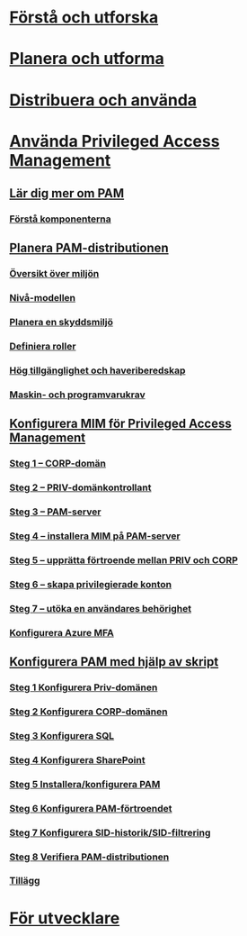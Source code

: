 # [Förstå och utforska](/microsoft-identity-manager/understand-explore/microsoft-identity-manager-2016)
# [Planera och utforma](/microsoft-identity-manager/plan-design/microsoft-identity-manager-2016-supported-platforms)
# [Distribuera och använda](/microsoft-identity-manager/deploy-use/microsoft-identity-manager-deploy)
# [Använda Privileged Access Management](privileged-identity-management-for-active-directory-domain-services.md)
## [Lär dig mer om PAM](privileged-identity-management-for-active-directory-domain-services.md)
### [Förstå komponenterna](principles-of-operation.md)
## [Planera PAM-distributionen](environment-overview.md)
### [Översikt över miljön](environment-overview.md)
### [Nivå-modellen](tier-model-for-partitioning-administrative-privileges.md)
### [Planera en skyddsmiljö](planning-bastion-environment.md)
### [Definiera roller](defining-roles-for-pam.md)
### [Hög tillgänglighet och haveriberedskap](high-availability-disaster-recovery-considerations-bastion-environment.md)
### [Maskin- och programvarukrav](hardware-software-requirements.md)
## [Konfigurera MIM för Privileged Access Management](configuring-mim-environment-for-pam.md)
### [Steg 1 – CORP-domän](step-1-prepare-corp-domain.md)
### [Steg 2 – PRIV-domänkontrollant](step-2-prepare-priv-domain-controller.md)
### [Steg 3 – PAM-server](step-3-prepare-pam-server.md)
### [Steg 4 – installera MIM på PAM-server](step-4-install-mim-components-on-pam-server.md)
### [Steg 5 – upprätta förtroende mellan PRIV och CORP](step-5-establish-trust-between-priv-corp-forests.md)
### [Steg 6 – skapa privilegierade konton](step-6-transition-group-to-pam.md)
### [Steg 7 – utöka en användares behörighet](step-7-elevate-user-access.md)
### [Konfigurera Azure MFA](use-azure-mfa-for-activation.md)
## [Konfigurera PAM med hjälp av skript](sp1-pam-configure-using-scripts.md)
### [Steg 1 Konfigurera Priv-domänen](sp1-step1-configuring-priv-domain.md)
### [Steg 2 Konfigurera CORP-domänen](sp1-step2-configuring-corp-domain.md)
### [Steg 3 Konfigurera SQL](sp1-step3-installing-configuring-sql.md)
### [Steg 4 Konfigurera SharePoint](sp1-step4-configuring-sharepoiint.md)
### [Steg 5 Installera/konfigurera PAM](sp1-step5-configuring-pam.md)
### [Steg 6 Konfigurera PAM-förtroendet](sp1-step6-setup-pam-trust.md)
### [Steg 7 Konfigurera SID-historik/SID-filtrering](sp1-step7-setup-sidhistory-sidfiltering.md)
### [Steg 8 Verifiera PAM-distributionen](sp1-step8-pam-deployment-verification.md)
### [Tillägg](sp1-pam-deployment-addendum.md)
# [För utvecklare](/microsoft-identity-manager/reference/microsoft-identity-manager-2016-developer-reference)


<!--HONumber=Sep16_HO4-->


